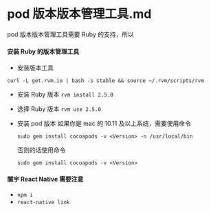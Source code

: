 # pod 版本版本管理工具.md

pod 版本版本管理工具需要 Ruby 的支持，所以

#### 安装 Ruby 的版本管理工具

- 安装版本工具

`curl -L get.rvm.io | bash -s stable && source ~/.rvm/scripts/rvm`

- 安装 Ruby 版本
  `rvm install 2.5.0`
- 选择 Ruby 版本
  `rvm use 2.5.0`
- 安装 pod 版本
  如果你是 mac 的 10.11 及以上系统，需要使用命令

  `sudo gem install cocoapods -v <Version> -n /usr/local/bin`

  否则的话使用命令
  
  `sudo gem install cocoapods -v <Version>`

#### 關宇 React Native 需要注意

- `npm i`
- `react-native link`
